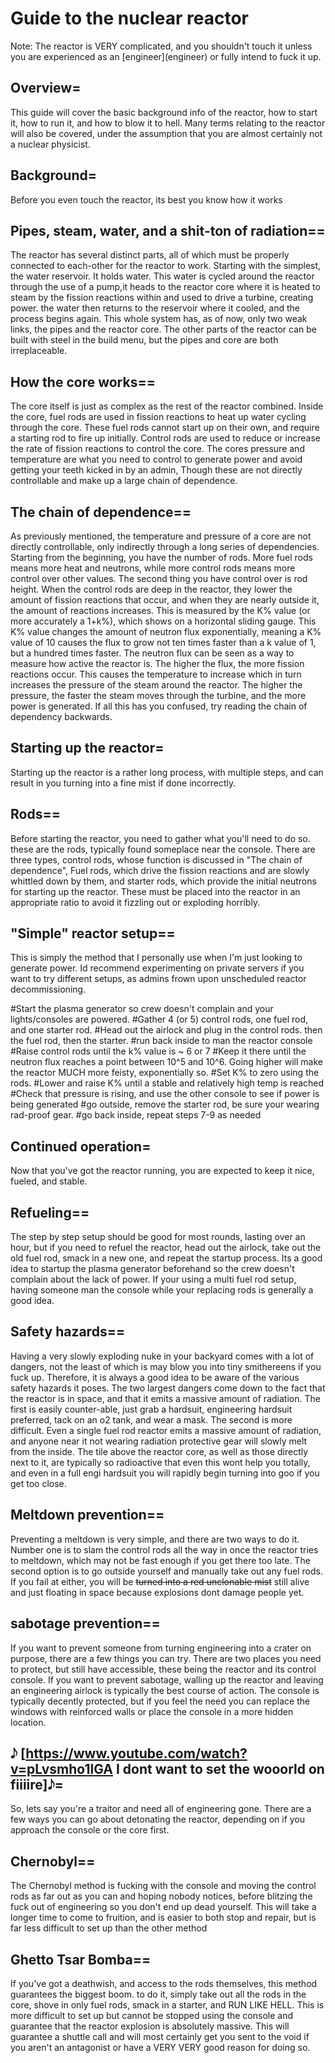 # Guide to the nuclear reactor
Note: The reactor is VERY complicated, and you shouldn't touch it unless you are experienced as an \[engineer](engineer) or fully intend to fuck it up.

## Overview=
This guide will cover the basic background info of the reactor, how to start it, how to run it, and how to blow it to hell. Many terms relating to the reactor will also be covered, under the assumption that you are almost certainly not a nuclear physicist. 

## Background=
Before you even touch the reactor, its best you know how it works

## Pipes, steam, water, and a shit-ton of radiation==
The reactor has several distinct parts, all of which must be properly connected to each-other for the reactor to work. Starting with the simplest, the water reservoir. It holds water. This water is cycled around the reactor through the use of a pump,it heads to the reactor core where it is heated to steam by the fission reactions within and used to drive a turbine, creating power. the water then returns to the reservoir where it cooled, and the process begins again. This whole system has, as of now, only two weak links, the pipes and the reactor core. The other parts of the reactor can be built with steel in the build menu, but the pipes and core are both irreplaceable.

## How the core works==
The core itself is just as complex as the rest of the reactor combined. Inside the core, fuel rods are used in fission reactions to heat up water cycling through the core. These fuel rods cannot start up on their own, and require a starting rod to fire up initially. Control rods are used to reduce or increase the rate of fission reactions to control the core. The cores pressure and temperature are what you need to control to generate power and avoid getting your teeth kicked in by an admin, Though these are not directly controllable and make up a large chain of dependence.

## The chain of dependence==
As previously mentioned, the temperature and pressure of a core are not directly controllable, only indirectly through a long series of dependencies. Starting from the beginning, you have the number of rods. More fuel rods means more heat and neutrons, while more control rods means more control over other values. The second thing you have control over is rod height. When the control rods are deep in the reactor, they lower the amount of fission reactions that occur, and when they are nearly outside it, the amount of reactions increases. This is measured by the K% value (or more accurately a 1+k%), which shows on a horizontal sliding gauge. This K% value changes the amount of neutron flux exponentially, meaning a K% value of 10 causes the flux to grow not ten times faster than a k value of 1, but a hundred times faster. The neutron flux can be seen as a way to measure how active the reactor is. The higher the flux, the more fission reactions occur. This causes the temperature to increase which in turn increases the pressure of the steam around the reactor. The higher the pressure, the faster the steam moves through the turbine, and the more power is generated. If all this has you confused, try reading the chain of dependency backwards.

## Starting up the reactor=
Starting up the reactor is a rather long process, with multiple steps, and can result in you turning into a fine mist if done incorrectly.

## Rods==
Before starting the reactor, you need to gather what you'll need to do so. these are the rods, typically found someplace near the console. There are three types, control rods, whose function is discussed in "The chain of dependence", Fuel rods, which drive the fission reactions and are slowly whittled down by them, and starter rods, which provide the initial neutrons for starting up the reactor. These must be placed into the reactor in an appropriate ratio to avoid it fizzling out or exploding horribly.

## "Simple" reactor setup==
This is simply the method that I personally use when I'm just looking to generate power. Id recommend experimenting on private servers if you want to try different setups, as admins frown upon unscheduled reactor decommissioning.

#Start the plasma generator so crew doesn't complain and your lights/consoles are powered.
#Gather 4 (or 5) control rods, one fuel rod, and one starter rod.
#Head out the airlock and plug in the control rods. then the fuel rod, then the starter.
#run back inside to man the reactor console
#Raise control rods until the k% value is ~ 6 or 7
#Keep it there until the neutron flux reaches a point between 10^5 and 10^6. Going higher will make the reactor MUCH more feisty, exponentially so.
#Set K% to zero using the rods.
#Lower and raise K% until a stable and relatively high temp is reached
#Check that pressure is rising, and use the other console to see if power is being generated
#go outside, remove the starter rod, be sure your wearing rad-proof gear.
#go back inside, repeat steps 7-9 as needed


## Continued operation=
Now that you've got the reactor running, you are expected to keep it nice, fueled, and stable.

## Refueling==
The step by step setup should be good for most rounds, lasting over an hour, but if you need to refuel the reactor, head out the airlock, take out the old fuel rod, smack in a new one, and repeat the startup process. Its a good idea to startup the plasma generator beforehand so the crew doesn't complain about the lack of power. If your using a multi fuel rod setup, having someone man the console while your replacing rods is generally a good idea.

## Safety hazards==
Having a very slowly exploding nuke in your backyard comes with a lot of dangers, not the least of which is may blow you into tiny smithereens if you fuck up. Therefore, it is always a good idea to be aware of the various safety hazards it poses. The two largest dangers come down to the fact that the reactor is in space, and that it emits a massive amount of radiation. The first is easily counter-able, just grab a hardsuit, engineering hardsuit preferred, tack on an o2 tank, and wear a mask. The second is more difficult. Even a single fuel rod reactor emits a massive amount of radiation, and anyone near it not wearing radiation protective gear will slowly melt from the inside. The tile above the reactor core, as well as those directly next to it, are typically so radioactive that even this wont help you totally, and even in a full engi hardsuit you will rapidly begin turning into goo if you get too close.

## Meltdown prevention==
Preventing a meltdown is very simple, and there are two ways to do it. Number one is to slam the control rods all the way in once the reactor tries to meltdown, which may not be fast enough if you get there too late. The second option is to go outside yourself and manually take out any fuel rods. If you fail at either, you will be <s>turned into a red unclonable mist</s> still alive and just floating in space because explosions dont damage people yet.

## sabotage prevention==
If you want to prevent someone from turning engineering into a crater on purpose, there are a few things you can try. There are two places you need to protect, but still have accessible, these being the reactor and its control console. If you want to prevent sabotage, walling up the reactor and leaving an engineering airlock is typically the best course of action. The console is typically decently protected, but if you feel the need you can replace the windows with reinforced walls or place the console in a more hidden location.

## 𝅘𝅥𝅮 [https://www.youtube.com/watch?v=pLvsmho1lGA I dont want to set the wooorld on fiiiire]𝅘𝅥𝅮=
So, lets say you're a traitor and need all of engineering gone. There are a few ways you can go about detonating the reactor, depending on if you approach the console or the core first.

## Chernobyl==
The Chernobyl method is fucking with the console and moving the control rods as far out as you can and hoping nobody notices, before blitzing the fuck out of engineering so you don't end up dead yourself. This will take a longer time to come to fruition, and is easier to both stop and repair, but is far less difficult to set up than the other method

## Ghetto Tsar Bomba==
If you've got a deathwish, and access to the rods themselves, this method guarantees the biggest boom. to do it, simply take out all the rods in the core, shove in only fuel rods, smack in a starter, and RUN LIKE HELL. This is more difficult to set up but cannot be stopped using the console and guarantee that the reactor explosion is absolutely massive. This will guarantee a shuttle call and will most certainly get you sent to the void if you aren't an antagonist or have a VERY VERY good reason for doing so.
